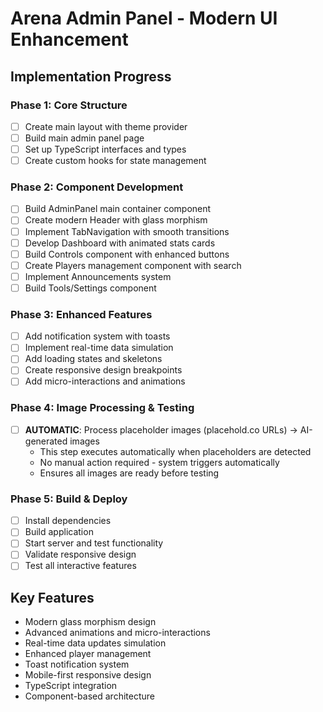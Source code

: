 # Arena Admin Panel - Modern UI Enhancement

## Implementation Progress

### Phase 1: Core Structure
- [ ] Create main layout with theme provider
- [ ] Build main admin panel page
- [ ] Set up TypeScript interfaces and types
- [ ] Create custom hooks for state management

### Phase 2: Component Development
- [ ] Build AdminPanel main container component
- [ ] Create modern Header with glass morphism
- [ ] Implement TabNavigation with smooth transitions
- [ ] Develop Dashboard with animated stats cards
- [ ] Build Controls component with enhanced buttons
- [ ] Create Players management component with search
- [ ] Implement Announcements system
- [ ] Build Tools/Settings component

### Phase 3: Enhanced Features
- [ ] Add notification system with toasts
- [ ] Implement real-time data simulation
- [ ] Add loading states and skeletons
- [ ] Create responsive design breakpoints
- [ ] Add micro-interactions and animations

### Phase 4: Image Processing & Testing
- [ ] **AUTOMATIC**: Process placeholder images (placehold.co URLs) → AI-generated images
  - This step executes automatically when placeholders are detected
  - No manual action required - system triggers automatically
  - Ensures all images are ready before testing

### Phase 5: Build & Deploy
- [ ] Install dependencies
- [ ] Build application
- [ ] Start server and test functionality
- [ ] Validate responsive design
- [ ] Test all interactive features

## Key Features
- Modern glass morphism design
- Advanced animations and micro-interactions
- Real-time data updates simulation
- Enhanced player management
- Toast notification system
- Mobile-first responsive design
- TypeScript integration
- Component-based architecture